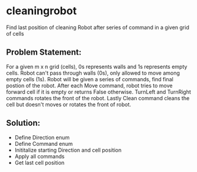 # cleaningrobot
Find last position of cleaning Robot after series of command in a given grid of cells

## Problem Statement:
For a given m x n grid (cells), 0s represents walls and 1s represents empty cells.
Robot can't pass through walls (0s), only allowed to move among empty cells (1s).
Robot will be given a series of commands, find final postion of the robot.
After each Move command, robot tries to move forward cell if it is empty or
returns False otherwise. TurnLeft and TurnRight commands rotates the front of the robot.
Lastly Clean command cleans the cell but doesn't moves or rotates the front of robot.  

## Solution:
- Define Direction enum
- Define Command enum
- Inititalize starting Direction and cell position
- Apply all commands
- Get last cell position